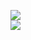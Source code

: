 [![](https://img.shields.io/badge/Made%20With-Github%20Spray-lightgrey.svg?style=for-the-badge&logo=github)](https://github.com/Annihil/github-spray#6465)  
[![](https://i.imgur.com/2DrTn0Z.gif)](https://github.com/Annihil/github-spray)